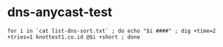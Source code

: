 # dns-anycast-test
```
for i in `cat list-dns-sort.txt` ; do echo "$i ####" ; dig +time=2 +tries=1 knottest1.co.id @$i +short ; done
```
